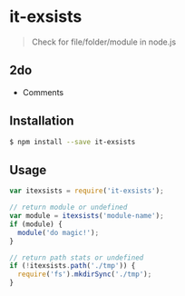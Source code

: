 # it-exsists

> Check for file/folder/module in node.js

## 2do

* Comments

## Installation

```bash
$ npm install --save it-exsists
```

## Usage

```javascript
var itexsists = require('it-exsists');

// return module or undefined
var module = itexsists('module-name');
if (module) {
  module('do magic!');
}

// return path stats or undefined
if (!itexsists.path('./tmp')) {
  require('fs').mkdirSync('./tmp');
}
```
